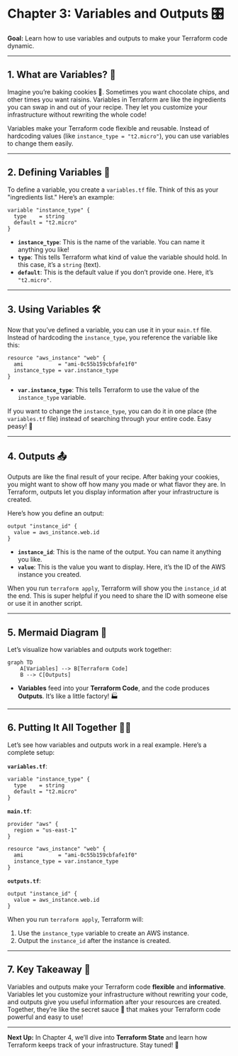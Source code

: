 # **Chapter 3: Variables and Outputs 🎛️**

**Goal:** Learn how to use variables and outputs to make your Terraform code dynamic.

---

## **1. What are Variables? 🤔**

Imagine you’re baking cookies 🍪. Sometimes you want chocolate chips, and other times you want raisins. Variables in Terraform are like the ingredients you can swap in and out of your recipe. They let you customize your infrastructure without rewriting the whole code!

Variables make your Terraform code flexible and reusable. Instead of hardcoding values (like `instance_type = "t2.micro"`), you can use variables to change them easily.

---

## **2. Defining Variables 📝**

To define a variable, you create a `variables.tf` file. Think of this as your "ingredients list." Here’s an example:

```hcl
variable "instance_type" {
  type    = string
  default = "t2.micro"
}
```

- **`instance_type`**: This is the name of the variable. You can name it anything you like!
- **`type`**: This tells Terraform what kind of value the variable should hold. In this case, it’s a `string` (text).
- **`default`**: This is the default value if you don’t provide one. Here, it’s `"t2.micro"`.

---

## **3. Using Variables 🛠️**

Now that you’ve defined a variable, you can use it in your `main.tf` file. Instead of hardcoding the `instance_type`, you reference the variable like this:

```hcl
resource "aws_instance" "web" {
  ami           = "ami-0c55b159cbfafe1f0"
  instance_type = var.instance_type
}
```

- **`var.instance_type`**: This tells Terraform to use the value of the `instance_type` variable.

If you want to change the `instance_type`, you can do it in one place (the `variables.tf` file) instead of searching through your entire code. Easy peasy! 🎉

---

## **4. Outputs 📤**

Outputs are like the final result of your recipe. After baking your cookies, you might want to show off how many you made or what flavor they are. In Terraform, outputs let you display information after your infrastructure is created.

Here’s how you define an output:

```hcl
output "instance_id" {
  value = aws_instance.web.id
}
```

- **`instance_id`**: This is the name of the output. You can name it anything you like.
- **`value`**: This is the value you want to display. Here, it’s the ID of the AWS instance you created.

When you run `terraform apply`, Terraform will show you the `instance_id` at the end. This is super helpful if you need to share the ID with someone else or use it in another script.

---

## **5. Mermaid Diagram 🧩**

Let’s visualize how variables and outputs work together:

```mermaid
graph TD
    A[Variables] --> B[Terraform Code]
    B --> C[Outputs]
```

- **Variables** feed into your **Terraform Code**, and the code produces **Outputs**. It’s like a little factory! 🏭

---

## **6. Putting It All Together 🧑‍🍳**

Let’s see how variables and outputs work in a real example. Here’s a complete setup:

**`variables.tf`**:
```hcl
variable "instance_type" {
  type    = string
  default = "t2.micro"
}
```

**`main.tf`**:
```hcl
provider "aws" {
  region = "us-east-1"
}

resource "aws_instance" "web" {
  ami           = "ami-0c55b159cbfafe1f0"
  instance_type = var.instance_type
}
```

**`outputs.tf`**:
```hcl
output "instance_id" {
  value = aws_instance.web.id
}
```

When you run `terraform apply`, Terraform will:
1. Use the `instance_type` variable to create an AWS instance.
2. Output the `instance_id` after the instance is created.

---

## **7. Key Takeaway 🎯**

Variables and outputs make your Terraform code **flexible** and **informative**. Variables let you customize your infrastructure without rewriting your code, and outputs give you useful information after your resources are created. Together, they’re like the secret sauce 🌟 that makes your Terraform code powerful and easy to use!

---

**Next Up:** In Chapter 4, we’ll dive into **Terraform State** and learn how Terraform keeps track of your infrastructure. Stay tuned! 🚀